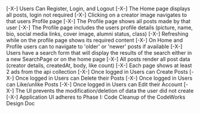 
<!--#region Requirements -->
[-X-]  Users Can Register, Login, and Logout
[-X-]  The Home page displays all posts, login not required
[-X-]  Clicking on a creator image navigates to that users Profile page
[-X-]  The Profile page shows all posts made by that user
[-X-]  The Profile page includes the users profile details (picture, name, bio, social media links, cover image, alumni status, class)
[-X-]  Refreshing while on the profile page shows its required content
[-X-]  On Home and Profile users can to navigate to 'older' or 'newer' posts if available
[-X-]  Users have a search form that will display the results of the search either in a new SearchPage or on the home page
[-X-]  All posts render all post data (creator details, createdAt, body, like count)
[-X-]  Each page shows at least 2 ads from the api collection
[-X-]  Once logged in Users can Create Posts
[-X-]  Once logged in Users can Delete their Posts
[-X-]  Once logged in Users can Like/unlike Posts
[-X-]  Once logged in Users can Edit their Account
[-X-]  The UI prevents the modification/deletion of data the user did not create
[-X-]  Application UI adheres to Phase I: Code Cleanup of the CodeWorks Design Doc

<!-- #endregion  -->

<!--TODO  debugging

when you like a post it takes you back to page one and so does refreshing...
maybe put an active page in the appstate to take care of that?
-->